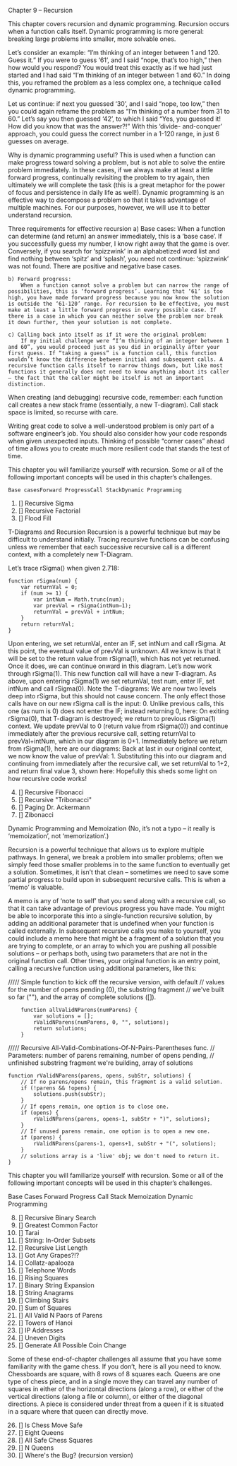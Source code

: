 Chapter 9 – Recursion

This chapter covers recursion and dynamic programming. Recursion occurs when a function calls itself. Dynamic programming is more general: breaking large problems into smaller, more solvable ones.

Let’s consider an example: “I’m thinking of an integer between 1 and 120. Guess it.” If you were to guess ‘61’, and I said “nope, that’s too high,” then how would you respond? You would treat this exactly as if we had just started and I had said “I’m thinking of an integer between 1 and 60.” In doing this, you reframed the problem as a less complex one, a technique called dynamic programming.

Let us continue: if next you guessed ‘30’, and I said “nope, too low,” then you could again reframe the problem as “I’m thinking of a number from 31 to 60.” Let’s say you then guessed ‘42’, to which I said “Yes, you guessed it! How did you know that was the answer?!” With this ‘divide- and-conquer’ approach, you could guess the correct number in a 1-120 range, in just 6 guesses on average.

Why is dynamic programming useful? This is used when a function can make progress toward solving a problem, but is not able to solve the entire problem immediately. In these cases, if we always make at least a little forward progress, continually revisiting the problem to try again, then ultimately we will complete the task (this is a great metaphor for the power of focus and persistence in daily life as well!). Dynamic programming is an effective way to decompose a problem so that it takes advantage of multiple machines. For our purposes, however, we will use it to better understand recursion.

Three requirements for effective recursion
    a) Base cases:
        When a function can determine (and return) an answer immediately, this is a ‘base case’. If you successfully guess my number, I know right away that the game is over. Conversely, if you search for ‘spizzwink’ in an alphabetized word list and find nothing between ‘spitz’ and ‘splash’, you need not continue: ‘spizzwink’ was not found. There are positive and negative base cases.

    b) Forward progress:
        When a function cannot solve a problem but can narrow the range of possibilities, this is ‘forward progress’. Learning that ‘61’ is too high, you have made forward progress because you now know the solution is outside the ‘61-120’ range. For recursion to be effective, you must make at least a little forward progress in every possible case. If there is a case in which you can neither solve the problem nor break it down further, then your solution is not complete.

    c) Calling back into itself as if it were the original problem:
        If my initial challenge were “I’m thinking of an integer between 1 and 60”, you would proceed just as you did in originally after your first guess. If “taking a guess” is a function call, this function wouldn’t know the difference between initial and subsequent calls. A recursive function calls itself to narrow things down, but like most functions it generally does not need to know anything about its caller – the fact that the caller might be itself is not an important distinction.

When creating (and debugging) recursive code, remember: each function call creates a new stack frame (essentially, a new T-diagram). Call stack space is limited, so recurse with care.

Writing great code to solve a well-understood problem is only part of a software engineer’s job. You should also consider how your code responds when given unexpected inputs. Thinking of possible “corner cases” ahead of time allows you to create much more resilient code that stands the test of time.

This chapter you will familiarize yourself with recursion. Some or all of the following important concepts will be used in this chapter’s challenges.

    Base casesForward ProgressCall StackDynamic Programming

1. [] Recursive Sigma
2. [] Recursive Factorial
3. [] Flood Fill

T-Diagrams and Recursion
Recursion is a powerful technique but may be difficult to understand initially. Tracing recursive functions can be confusing unless we remember that each successive recursive call is a different context, with a completely new T-Diagram. 

Let’s trace rSigma() when given 2.718:

    function rSigma(num) {
        var returnVal = 0;
        if (num >= 1) {
            var intNum = Math.trunc(num);
            var prevVal = rSigma(intNum–1);
            returnVal = prevVal + intNum;
        }
        return returnVal;
    }

Upon entering, we set returnVal, enter an IF, set intNum and call rSigma. At this point, the eventual value of prevVal is unknown. All we know is that it will be set to the return value from rSigma(1), which has not yet returned. Once it does, we can continue onward in this diagram. Let’s now work through rSigma(1). This new function call will have a new T-diagram. As above, upon entering rSigma(1) we set returnVal, test num, enter IF, set intNum and call rSigma(0). Note the T-diagrams: We are now two levels deep into rSigma, but this should not cause concern. The only effect those calls have on our new rSigma call is the input: 0. Unlike previous calls, this one (as num is 0) does not enter the IF; instead returning 0, here: On exiting rSigma(0), that T-diagram is destroyed; we return to previous rSigma(1) context. We update prevVal to 0 (return value from rSigma(0)) and continue immediately after the previous recursive call, setting returnVal to prevVal+intNum, which in our diagram is 0+1. Immediately before we return from rSigma(1), here are our diagrams: Back at last in our original context, we now know the value of prevVal: 1. Substituting this into our diagram and continuing from immediately after the recursive call, we set returnVal to 1+2, and return final value 3, shown here: Hopefully this sheds some light on how recursive code works!

4. [] Recursive Fibonacci
5. [] Recursive "Tribonacci"
6. [] Paging Dr. Ackermann
7. [] Zibonacci

Dynamic Programming and Memoization
(No, it’s not a typo – it really is ‘memoization’, not ‘memorization’.) 

Recursion is a powerful technique that allows us to explore multiple pathways. In general, we break a problem into smaller problems; often we simply feed those smaller problems in to the same function to eventually get a solution. Sometimes, it isn’t that clean – sometimes we need to save some partial progress to build upon in subsequent recursive calls. This is when a ‘memo’ is valuable.

A memo is any of ‘note to self’ that you send along with a recursive call, so that it can take advantage of previous progress you have made. You might be able to incorporate this into a single-function recursive solution, by adding an additional parameter that is undefined when your function is called externally. In subsequent recursive calls you make to yourself, you could include a memo here that might be a fragment of a solution that you are trying to complete, or an array to which you are pushing all possible solutions – or perhaps both, using two parameters that are not in the original function call. Other times, your original function is an entry point, calling a recursive function using additional parameters, like this:

///// Simple function to kick off the recursive version, with default
// values for the number of opens pending (0), the substring fragment
// we've built so far (""), and the array of complete solutions ([]).
        
        function allValidNParens(numParens) {
            var solutions = [];
            rValidNParens(numParens, 0, "", solutions);
            return solutions;
        }

///// Recursive All-Valid-Combinations-Of-N-Pairs-Parentheses func.
// Parameters: number of parens remaining, number of opens pending,
// unfinished substring fragment we're building, array of solutions
    
    function rValidNParens(parens, opens, subStr, solutions) {
        // If no parens/opens remain, this fragment is a valid solution.
        if (!parens && !opens) {
            solutions.push(subStr);
        }
        // If opens remain, one option is to close one.
        if (opens) {
            rValidNParens(parens, opens-1, subStr + ")", solutions);
        }
        // If unused parens remain, one option is to open a new one.
        if (parens) {
            rValidNParens(parens-1, opens+1, subStr + "(", solutions);
        }
        // solutions array is a 'live' obj; we don't need to return it.
    }

This chapter you will familiarize yourself with recursion. Some or all of the following important concepts will be used in this chapter’s challenges.

Base Cases Forward Progress Call Stack Memoization Dynamic Programming

8. [] Recursive Binary Search
9. [] Greatest Common Factor
10. [] Tarai
11. [] String: In-Order Subsets
12. [] Recursive List Length
13. [] Got Any Grapes?!?
14. [] Collatz-apalooza
15. [] Telephone Words
16. [] Rising Squares
17. [] Binary String Expansion
18. [] String Anagrams
19. [] Climbing Stairs
20. [] Sum of Squares
21. [] All Valid N Paors of Parens
22. [] Towers of Hanoi
23. [] IP Addresses
24. [] Uneven Digits
25. [] Generate All Possible Coin Change

Some of these end-of-chapter challenges all assume that you have some familiarity with the game chess. If you don’t, here is all you need to know. Chessboards are square, with 8 rows of 8 squares each. Queens are one type of chess piece, and in a single move they can travel any number of squares in either of the horizontal directions (along a row), or either of the vertical directions (along a file or column), or either of the diagonal directions. A piece is considered under threat from a queen if it is situated in a square where that queen can directly move.

26. [] Is Chess Move Safe
27. [] Eight Queens
28. [] All Safe Chess Squares
29. [] N Queens
30. [] Where's the Bug? (recursion version)